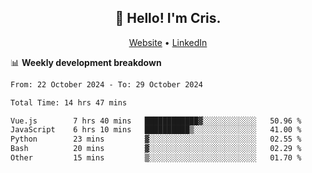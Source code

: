 
<h2 align="center">👋 Hello! I'm Cris.</h2>
<p align="center">
  <a href="https://www.criscunas.dev">Website</a> •
  <a href="https://www.linkedin.com/in/cristophercunas/">LinkedIn</a> 
</p>


📊 **Weekly development breakdown**
<!--START_SECTION:waka-->

```txt
From: 22 October 2024 - To: 29 October 2024

Total Time: 14 hrs 47 mins

Vue.js        7 hrs 40 mins   ████████████▓░░░░░░░░░░░░   50.96 %
JavaScript    6 hrs 10 mins   ██████████▒░░░░░░░░░░░░░░   41.00 %
Python        23 mins         ▓░░░░░░░░░░░░░░░░░░░░░░░░   02.55 %
Bash          20 mins         ▓░░░░░░░░░░░░░░░░░░░░░░░░   02.29 %
Other         15 mins         ▒░░░░░░░░░░░░░░░░░░░░░░░░   01.70 %
```

<!--END_SECTION:waka-->
